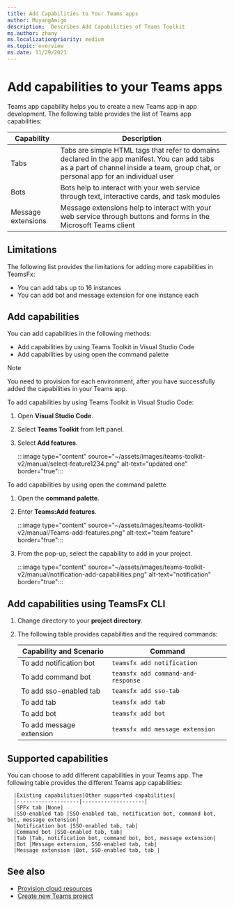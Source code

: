 ```yaml
---
title: Add Capabilities to Your Teams apps
author: MuyangAmigo
description:  Describes Add Capabilities of Teams Toolkit
ms.author: zhany
ms.localizationpriority: medium
ms.topic: overview
ms.date: 11/29/2021
---
```


# Add capabilities to your Teams apps

Teams app capability helps you to create a new Teams app in app development. The following table provides the list of Teams app capabilities:

|**Capability**|**Description**|
|--------|-------------|
| Tabs |  Tabs are simple HTML tags that refer to domains declared in the app manifest. You can add tabs as a part of channel inside a team, group chat, or personal app for an individual user|
| Bots |  Bots help to interact with your web service through text, interactive cards, and task modules|
| Message extensions | Message extensions help to interact with your web service through buttons and forms in the Microsoft Teams client|

## Limitations

The following list provides the limitations for adding more capabilities in TeamsFx:

* You can add tabs up to 16 instances
* You can add bot and message extension for one instance each

## Add capabilities

You can add capabilities in the following methods:

* Add capabilities by using Teams Toolkit in Visual Studio Code
* Add capabilities by using open the command palette

> [!Note]
> You need to provision for each environment, after you have successfully added the capabilities in your Teams app.

To add capabilities by using Teams Toolkit in Visual Studio Code:

   1. Open **Visual Studio Code**.
   1. Select **Teams Toolkit** from left panel.
   1. Select **Add features**.

       :::image type="content" source="~/assets/images/teams-toolkit-v2/manual/select-feature1234.png" alt-text="updated one" border="true":::

To add capabilities by using open the command palette

   1. Open the **command palette**.
   1. Enter **Teams:Add features**.

       :::image type="content" source="~/assets/images/teams-toolkit-v2/manual/Teams-add-features.png" alt-text="team feature" border="true":::

   1. From the pop-up, select the capability to add in your project.

       :::image type="content" source="~/assets/images/teams-toolkit-v2/manual/notification-add-capabilities.png" alt-text="notification" border="true":::

## Add capabilities using TeamsFx CLI

   1. Change directory to your **project directory**.
   1. The following table provides capabilities and the required commands:

      |Capability and Scenario| Command|
      |-----------------------|----------|
      |To add notification bot |`teamsfx add notification `|
      |To add command bot  |`teamsfx add command-and-response `|
      |To add sso-enabled tab |`teamsfx add sso-tab`|
      |To add tab |`teamsfx add tab`|
      |To add bot  |`teamsfx add bot`|
      |To add message extension   |`teamsfx add message extension`|

## Supported capabilities

You can choose to add different capabilities in your Teams app.
The following table provides the different Teams app capabilities:

      |Existing capabilities|Other supported capabilities|
      |--------------------|--------------------|
      |SPFx tab |None|
      |SSO-enabled tab |SSO-enabled tab, notification bot, command bot, bot, message extension|
      |Notification bot |SSO-enabled tab, tab|
      |Command bot |SSO-enabled tab, tab|
      |Tab |Tab, notification bot, command bot, bot, message extension|
      |Bot |Message extension, SSO-enabled tab, tab|
      |Message extension |Bot, SSO-enabled tab, tab |

## See also

* [Provision cloud resources](provision.md)
* [Create new Teams project](create-new-project.md)
